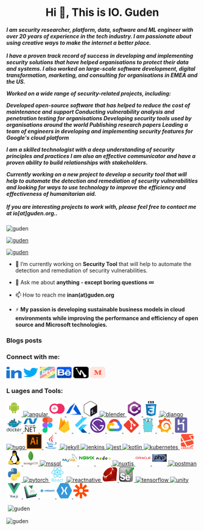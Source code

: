 <h1 align="center">Hi 👋, This is IO. Guden</h1>
<h5 align="left">I am security researcher, platform, data, software and ML engineer with over 20 years of experience in the tech industry. I am passionate about using creative ways to make the internet a better place.
<br> <br>
I have a proven track record of success in developing and implementing security solutions that have helped organisations to protect their data and systems. I also worked on large-scale software development, digital transformation, marketing, and consulting for organisations in EMEA and the US. 

Worked on a wide range of security-related projects, including:

Developed open-source software that has helped to reduce the cost of maintenance and support
Conducting vulnerability analysis and penetration testing for organisations
Developing security tools used by organisations around the world
Publishing research papers
Leading a team of engineers in developing and implementing security features for Google's cloud platform

I am a skilled technologist with a deep understanding of security principles and practices I am also an effective communicator and have a proven ability to build relationships with stakeholders.

Currently working on a new project to develop a security tool that will help to automate the detection and remediation of security vulnerabilities and looking for ways to use technology to improve the efficiency and effectiveness of humanitarian aid.
<br> <br>
If you are interesting projects to work with, please feel free to contact me at io[at]guden.org..</h5>

<p align="left"> <img src="https://komarev.com/ghpvc/?username=guden&label=Profile%20views&color=0e75b6&style=flat" alt="guden" /> </p>

<p align="left"> <a href="https://github.com/ryo-ma/github-profile-trophy"><img src="https://github-profile-trophy.vercel.app/?username=guden" alt="guden" /></a> </p>

<p align="left"> <a href="https://twitter.com/guden" target="blank"><img src="https://img.shields.io/twitter/follow/guden?logo=twitter&style=for-the-badge" alt="guden" /></a> </p>

- 🔭 I’m currently working on **Security Tool** that will help to automate the detection and remediation of security vulnerabilities.

- 💬 Ask me about **anything - except boring questions 💤**

- 📫 How to reach me **inan(at)guden.org**

- ⚡ **My passion is developing sustainable business models in cloud environments while improving the performance and efficiency of open source and Microsoft technologies.**

### Blogs posts
<!-- BLOG-POST-LIST:START -->
<!-- BLOG-POST-LIST:END -->

<h3 align="left">Connect with me:</h3>
<p align="left">
<a href="https://linkedin.com/in/guden" target="blank"><img align="center" src="https://github.com/guden/github/blob/master/images/icons/linked-in-alt.svg" alt="Guden on LinkedIn" height="30" width="40" /></a>
<a href="https://twitter.com/guden" target="blank"><img align="center" src="https://github.com/guden/github/blob/master/images/icons/twitter.svg" alt="Guden on Twitter" height="30" width="40" /></a>
<a href="https://dev.to/guden" target="blank"><img align="center" src="https://github.com/guden/github/blob/master/images/icons/devto.svg" alt="Guden on Dev.to" height="30" width="40" /></a>
<a href="https://be.net/guden" target="blank"><img align="center" src="https://github.com/guden/github/blob/master/images/icons/behance.svg" alt="Guden on Behance" height="30" width="40" /></a>
<a href="https://hashnode.com/@guden" target="blank"><img align="center" src="https://github.com/guden/github/blob/master/images/icons/hashnode.svg" alt="Guden on Hashnode" height="30" width="40" /></a>
<a href="https://guden.medium.com/" target="blank"><img align="center" src="https://github.com/guden/github/blob/master/images/icons/medium.svg" alt="Guden on Medium" height="30" width="40" /></a>
</p>

<h3 align="left">L
  uages and Tools:</h3>
<p align="left"> <a href="https://developer.android.com" target="_blank" rel="noreferrer"> <img src="https://github.com/guden/github/blob/master/images/icons/android-original-wordmark.svg" alt="android" width="40" height="40"/> </a> <a href="https://angular.io" target="_blank" rel="noreferrer"> <img src="https://github.com/guden/github/blob/master/images/icons/angular.svg" alt="angular" width="40" height="40"/> </a> <a href="https://appwrite.io" target="_blank" rel="noreferrer"> <img src="https://github.com/guden/github/blob/master/images/icons/appwriteio-icon.svg" alt="appwrite" width="40" height="40"/> </a> <a href="https://azure.microsoft.com/en-in/" target="_blank" rel="noreferrer"> <img src="https://github.com/guden/github/blob/master/images/icons/microsoft_azure-icon.svg" alt="azure" width="40" height="40"/> </a> <a href="https://www.gnu.org/software/bash/" target="_blank" rel="noreferrer"> <img src="https://github.com/guden/github/blob/master/images/icons/gnu_bash-icon.svg" alt="bash" width="40" height="40"/> </a> <a href="https://www.blender.org/" target="_blank" rel="noreferrer"> <img src="https://github.com/guden/github/blob/master/images/icons/blender_community_badge_white.svg" alt="blender" width="40" height="40"/> </a> <a href="https://www.w3schools.com/cs/" target="_blank" rel="noreferrer"> <img src="https://github.com/guden/github/blob/master/images/icons/csharp-original.svg" alt="csharp" width="40" height="40"/> </a> <a href="https://www.w3schools.com/css/" target="_blank" rel="noreferrer"> <img src="https://github.com/guden/github/blob/master/images/icons/css3-original-wordmark.svg" alt="css3" width="40" height="40"/> </a> <a href="https://www.djangoproject.com/" target="_blank" rel="noreferrer"> <img src="https://github.com/guden/github/blob/master/images/icons/django.svg" alt="django" width="40" height="40"/> </a> <a href="https://www.docker.com/" target="_blank" rel="noreferrer"> <img src="https://github.com/guden/github/blob/master/images/icons/docker-original-wordmark.svg" alt="docker" width="40" height="40"/> </a> <a href="https://dotnet.microsoft.com/" target="_blank" rel="noreferrer"> <img src="https://github.com/guden/github/blob/master/images/icons/dot-net-original-wordmark.svg" alt="dotnet" width="40" height="40"/> </a> <a href="https://www.figma.com/" target="_blank" rel="noreferrer"> <img src="https://github.com/guden/github/blob/master/images/icons/figma-icon.svg" alt="figma" width="40" height="40"/> </a> <a href="https://firebase.google.com/" target="_blank" rel="noreferrer"> <img src="https://github.com/guden/github/blob/master/images/icons/firebase-icon.svg" alt="firebase" width="40" height="40"/> </a> <a href="https://flutter.dev" target="_blank" rel="noreferrer"> <img src="https://github.com/guden/github/blob/master/images/icons/flutterio-icon.svg" alt="flutter" width="40" height="40"/> </a> <a href="https://www.gatsbyjs.com/" target="_blank" rel="noreferrer"> <img src="https://github.com/guden/github/blob/master/images/icons/gatsbyjs-icon.svg" alt="gatsby" width="40" height="40"/> </a> <a href="https://cloud.google.com" target="_blank" rel="noreferrer"> <img src="https://github.com/guden/github/blob/master/images/icons/google_cloud-icon.svg" alt="gcp" width="40" height="40"/> </a> <a href="https://git-scm.com/" target="_blank" rel="noreferrer"> <img src="https://github.com/guden/github/blob/master/images/icons/git-scm-icon.svg" alt="git" width="40" height="40"/> </a> <a href="https://golang.org" target="_blank" rel="noreferrer"> <img src="https://github.com/guden/github/blob/master/images/icons/go-original.svg" alt="go" width="40" height="40"/> </a> <a href="https://grafana.com" target="_blank" rel="noreferrer"> <img src="https://github.com/guden/github/blob/master/images/icons/grafana-icon.svg" alt="grafana" width="40" height="40"/> </a> <a href="https://heroku.com" target="_blank" rel="noreferrer"> <img src="https://github.com/guden/github/blob/master/images/icons/heroku-icon.svg" alt="heroku" width="40" height="40"/> </a> <a href="https://gohugo.io/" target="_blank" rel="noreferrer"> <img src="https://github.com/guden/github/blob/master/images/icons/hugo.svg" alt="hugo" width="40" height="40"/> </a> <a href="https://www.adobe.com/in/products/illustrator.html" target="_blank" rel="noreferrer"> <img src="https://github.com/guden/github/blob/master/images/icons/adobe_illustrator-icon.svg" alt="illustrator" width="40" height="40"/> </a> <a href="https://www.java.com" target="_blank" rel="noreferrer"> <img src="https://github.com/guden/github/blob/master/images/icons/java-original.svg" alt="java" width="40" height="40"/> </a> <a href="https://jekyllrb.com/" target="_blank" rel="noreferrer"> <img src="https://github.com/guden/github/blob/master/images/icons/jekyllrb-icon.svg" alt="jekyll" width="40" height="40"/> </a> <a href="https://www.jenkins.io" target="_blank" rel="noreferrer"> <img src="https://github.com/guden/github/blob/master/images/icons/jenkins-icon.svg" alt="jenkins" width="40" height="40"/> </a> <a href="https://jestjs.io" target="_blank" rel="noreferrer"> <img src="https://github.com/guden/github/blob/master/images/icons/jestjsio-icon.svg" alt="jest" width="40" height="40"/> </a> <a href="https://kotlinlang.org" target="_blank" rel="noreferrer"> <img src="https://github.com/guden/github/blob/master/images/icons/kotlinlang-icon.svg" alt="kotlin" width="40" height="40"/> </a> <a href="https://kubernetes.io" target="_blank" rel="noreferrer"> <img src="https://github.com/guden/github/blob/master/images/icons/kubernetes-icon.svg" alt="kubernetes" width="40" height="40"/> </a> <a href="https://laravel.com/" target="_blank" rel="noreferrer"> <img src="https://github.com/guden/github/blob/master/images/icons/laravel-plain-wordmark.svg" alt="laravel" width="40" height="40"/> </a> <a href="https://www.linux.org/" target="_blank" rel="noreferrer"> <img src="https://github.com/guden/github/blob/master/images/icons/linux-original.svg" alt="linux" width="40" height="40"/> </a> <a href="https://www.mongodb.com/" target="_blank" rel="noreferrer"> <img src="https://github.com/guden/github/blob/master/images/icons/mongodb-original-wordmark.svg" alt="mongodb" width="40" height="40"/> </a> <a href="https://www.microsoft.com/en-us/sql-server" target="_blank" rel="noreferrer"> <img src="https://github.com/guden/github/blob/master/images/icons/microsoft-sql-server-logo.svg" alt="mssql" width="40" height="40"/> </a> <a href="https://www.mysql.com/" target="_blank" rel="noreferrer"> <img src="https://github.com/guden/github/blob/master/images/icons/mysql-original-wordmark.svg" alt="mysql" width="40" height="40"/> </a> <a href="https://www.nginx.com" target="_blank" rel="noreferrer"> <img src="https://github.com/guden/github/blob/master/images/icons/nginx-original.svg" alt="nginx" width="40" height="40"/> </a> <a href="https://nodejs.org" target="_blank" rel="noreferrer"> <img src="https://github.com/guden/github/blob/master/images/icons/nodejs-original-wordmark.svg" alt="nodejs" width="40" height="40"/> </a> <a href="https://nuxtjs.org/" target="_blank" rel="noreferrer"> <img src="https://github.com/guden/github/blob/master/images/icons/nuxtjs-icon.svg" alt="nuxtjs" width="40" height="40"/> </a> <a href="https://www.oracle.com/" target="_blank" rel="noreferrer"> <img src="https://github.com/guden/github/blob/master/images/icons/oracle-original.svg" alt="oracle" width="40" height="40"/> </a> <a href="https://www.php.net" target="_blank" rel="noreferrer"> <img src="https://github.com/guden/github/blob/master/images/icons/php-original.svg" alt="php" width="40" height="40"/> </a> <a href="https://postman.com" target="_blank" rel="noreferrer"> <img src="https://github.com/guden/github/blob/master/images/icons/getpostman-icon.svg" alt="postman" width="40" height="40"/> </a> <a href="https://www.python.org" target="_blank" rel="noreferrer"> <img src="https://github.com/guden/github/blob/master/images/icons/python-original.svg" alt="python" width="40" height="40"/> </a> <a href="https://pytorch.org/" target="_blank" rel="noreferrer"> <img src="https://github.com/guden/github/blob/master/images/icons/pytorch-icon.svg" alt="pytorch" width="40" height="40"/> </a> <a href="https://reactjs.org/" target="_blank" rel="noreferrer"> <img src="https://github.com/guden/github/blob/master/images/icons/react-original-wordmark.svg" alt="react" width="40" height="40"/> </a> <a href="https://reactnative.dev/" target="_blank" rel="noreferrer"> <img src="https://github.com/guden/github/blob/master/images/icons/reactnative_logo.svg" alt="reactnative" width="40" height="40"/> </a> <a href="https://www.ruby-lang.org/en/" target="_blank" rel="noreferrer"> <img src="https://github.com/guden/github/blob/master/images/icons/ruby-original.svg" alt="ruby" width="40" height="40"/> </a> <a href="https://www.selenium.dev" target="_blank" rel="noreferrer"> <img src="https://github.com/guden/github/blob/master/images/icons/selenium-logo.svg" alt="selenium" width="40" height="40"/> </a> <a href="https://www.tensorflow.org" target="_blank" rel="noreferrer"> <img src="https://github.com/guden/github/blob/master/images/icons/tensorflow-icon.svg" alt="tensorflow" width="40" height="40"/> </a> <a href="https://unity.com/" target="_blank" rel="noreferrer"> <img src="https://github.com/guden/github/blob/master/images/icons/unity3d-icon.svg" alt="unity" width="40" height="40"/> </a> <a href="https://vuejs.org/" target="_blank" rel="noreferrer"> <img src="https://github.com/guden/github/blob/master/images/icons/vuejs-original-wordmark.svg" alt="vuejs" width="40" height="40"/> </a> <a href="https://vuepress.vuejs.org/" target="_blank" rel="noreferrer"> <img src="https://github.com/guden/github/blob/master/images/icons/VuePress.svg" alt="vuepress" width="40" height="40"/> </a> <a href="https://webpack.js.org" target="_blank" rel="noreferrer"> <img src="https://github.com/guden/github/blob/master/images/icons/webpack-original-wordmark.svg" alt="webpack" width="40" height="40"/> </a> <a href="https://dotnet.microsoft.com/apps/xamarin" target="_blank" rel="noreferrer"> <img src="https://github.com/guden/github/blob/master/images/icons/xamarin.svg" alt="xamarin" width="40" height="40"/> </a> <a href="https://zapier.com" target="_blank" rel="noreferrer"> <img src="https://github.com/guden/github/blob/master/images/icons/zapier-icon.svg" alt="zapier" width="40" height="40"/> </a> </p>

<p>&nbsp;<img align="center" src="https://github-readme-stats.vercel.app/api?username=guden&show_icons=true&locale=en" alt="guden" /></p>

<p><img align="center" src="https://github-readme-streak-stats.herokuapp.com/?user=guden&" alt="guden" /></p>
